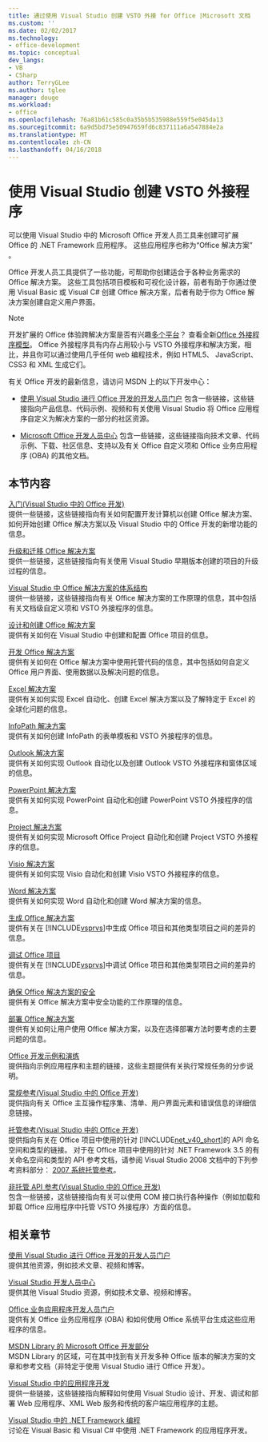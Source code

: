 ```yaml
---
title: 通过使用 Visual Studio 创建 VSTO 外接 for Office |Microsoft 文档
ms.custom: ''
ms.date: 02/02/2017
ms.technology:
- office-development
ms.topic: conceptual
dev_langs:
- VB
- CSharp
author: TerryGLee
ms.author: tglee
manager: douge
ms.workload:
- office
ms.openlocfilehash: 76a81b61c585c0a35b5b535988e559f5e045da13
ms.sourcegitcommit: 6a9d5bd75e50947659fd6c837111a6a547884e2a
ms.translationtype: MT
ms.contentlocale: zh-CN
ms.lasthandoff: 04/16/2018
---
```

# <a name="create-vsto-add-ins-for-office-by-using-visual-studio"></a>使用 Visual Studio 创建 VSTO 外接程序
  可以使用 Visual Studio 中的 Microsoft Office 开发人员工具来创建可扩展 Office 的 .NET Framework 应用程序。 这些应用程序也称为“Office 解决方案” 。  
  
 Office 开发人员工具提供了一些功能，可帮助你创建适合于各种业务需求的 Office 解决方案。 这些工具包括项目模板和可视化设计器，前者有助于你通过使用 Visual Basic 或 Visual C# 创建 Office 解决方案，后者有助于你为 Office 解决方案创建自定义用户界面。  
  
> [!NOTE]  
>  开发扩展的 Office 体验跨解决方案是否有兴趣[多个平台](https://dev.office.com/add-in-availability)？ 查看全新[Office 外接程序模型](https://dev.office.com/docs/add-ins/overview/office-add-ins)。 Office 外接程序具有内存占用较小与 VSTO 外接程序和解决方案，相比，并且你可以通过使用几乎任何 web 编程技术，例如 HTML5、 JavaScript、 CSS3 和 XML 生成它们。  
  
 有关 Office 开发的最新信息，请访问 MSDN 上的以下开发中心：  
  
-   [使用 Visual Studio 进行 Office 开发的开发人员门户](http://go.microsoft.com/fwlink/?LinkId=123844) 包含一些链接，这些链接指向产品信息、代码示例、视频和有关使用 Visual Studio 将 Office 应用程序自定义为解决方案的一部分的社区资源。  
  
-   [Microsoft Office 开发人员中心](http://go.microsoft.com/fwlink/?LinkId=83467) 包含一些链接，这些链接指向技术文章、代码示例、下载、社区信息、支持以及有关 Office 自定义项和 Office 业务应用程序 (OBA) 的其他文档。  
  
## <a name="in-this-section"></a>本节内容  
 [入门&#40;Visual Studio 中的 Office 开发&#41;](../vsto/getting-started-office-development-in-visual-studio.md)  
 提供一些链接，这些链接指向有关如何配置开发计算机以创建 Office 解决方案、如何开始创建 Office 解决方案以及 Visual Studio 中的 Office 开发的新增功能的信息。  
  
 [升级和迁移 Office 解决方案](../vsto/upgrading-and-migrating-office-solutions.md)  
 提供一些链接，这些链接指向有关使用 Visual Studio 早期版本创建的项目的升级过程的信息。  
  
 [Visual Studio 中 Office 解决方案的体系结构](../vsto/architecture-of-office-solutions-in-visual-studio.md)  
 提供一些链接，这些链接指向有关 Office 解决方案的工作原理的信息，其中包括有关文档级自定义项和 VSTO 外接程序的信息。  
  
 [设计和创建 Office 解决方案](../vsto/designing-and-creating-office-solutions.md)  
 提供有关如何在 Visual Studio 中创建和配置 Office 项目的信息。  
  
 [开发 Office 解决方案](../vsto/developing-office-solutions.md)  
 提供有关如何在 Office 解决方案中使用托管代码的信息，其中包括如何自定义 Office 用户界面、使用数据以及解决问题的信息。  
  
 [Excel 解决方案](../vsto/excel-solutions.md)  
 提供有关如何实现 Excel 自动化、创建 Excel 解决方案以及了解特定于 Excel 的全球化问题的信息。  
  
 [InfoPath 解决方案](../vsto/infopath-solutions.md)  
 提供有关如何创建 InfoPath 的表单模板和 VSTO 外接程序的信息。  
  
 [Outlook 解决方案](../vsto/outlook-solutions.md)  
 提供有关如何实现 Outlook 自动化以及创建 Outlook VSTO 外接程序和窗体区域的信息。  
  
 [PowerPoint 解决方案](../vsto/powerpoint-solutions.md)  
 提供有关如何实现 PowerPoint 自动化和创建 PowerPoint VSTO 外接程序的信息。  
  
 [Project 解决方案](../vsto/project-solutions.md)  
 提供有关如何实现 Microsoft Office Project 自动化和创建 Project VSTO 外接程序的信息。  
  
 [Visio 解决方案](../vsto/visio-solutions.md)  
 提供有关如何实现 Visio 自动化和创建 Visio VSTO 外接程序的信息。  
  
 [Word 解决方案](../vsto/word-solutions.md)  
 提供有关如何实现 Word 自动化和创建 Word 解决方案的信息。  
  
 [生成 Office 解决方案](../vsto/building-office-solutions.md)  
 提供有关在 [!INCLUDE[vsprvs](../sharepoint/includes/vsprvs-md.md)]中生成 Office 项目和其他类型项目之间的差异的信息。  
  
 [调试 Office 项目](../vsto/debugging-office-projects.md)  
 提供有关在 [!INCLUDE[vsprvs](../sharepoint/includes/vsprvs-md.md)]中调试 Office 项目和其他类型项目之间的差异的信息。  
  
 [确保 Office 解决方案的安全](../vsto/securing-office-solutions.md)  
 提供有关 Office 解决方案中安全功能的工作原理的信息。  
  
 [部署 Office 解决方案](../vsto/deploying-an-office-solution.md)  
 提供有关如何让用户使用 Office 解决方案，以及在选择部署方法时要考虑的主要问题的信息。  
  
 [Office 开发示例和演练](../vsto/office-development-samples-and-walkthroughs.md)  
 提供指向示例应用程序和主题的链接，这些主题提供有关执行常规任务的分步说明。  
  
 [常规参考&#40;Visual Studio 中的 Office 开发&#41;](../vsto/general-reference-office-development-in-visual-studio.md)  
 提供指向有关 Office 主互操作程序集、清单、用户界面元素和错误信息的详细信息链接。  
  
 [托管参考&#40;Visual Studio 中的 Office 开发&#41;](../vsto/managed-reference-office-development-in-visual-studio.md)  
 提供指向有关在 Office 项目中使用的针对 [!INCLUDE[net_v40_short](../sharepoint/includes/net-v40-short-md.md)]的 API 命名空间和类型的链接。 对于在 Office 项目中使用的针对 .NET Framework 3.5 的有关命名空间和类型的 API 参考文档，请参阅 Visual Studio 2008 文档中的下列参考资料部分： [2007 系统托管参考](http://go.microsoft.com/fwlink/?LinkId=160658)。  
  
 [非托管 API 参考&#40;Visual Studio 中的 Office 开发&#41;](../vsto/unmanaged-api-reference-office-development-in-visual-studio.md)  
 包含一些链接，这些链接指向有关可以使用 COM 接口执行各种操作（例如加载和卸载 Office 应用程序中托管 VSTO 外接程序）方面的信息。  
  
## <a name="related-sections"></a>相关章节  
 [使用 Visual Studio 进行 Office 开发的开发人员门户](http://go.microsoft.com/fwlink/?LinkId=123844)  
 提供其他资源，例如技术文章、视频和博客。  
  
 [Visual Studio 开发人员中心](http://go.microsoft.com/fwlink/?LinkID=99124)  
 提供其他 Visual Studio 资源，例如技术文章、视频和博客。  
  
 [Office 业务应用程序开发人员门户](http://go.microsoft.com/fwlink/?LinkId=99125)  
 提供有关 Office 业务应用程序 (OBA) 和如何使用 Office 系统平台生成这些应用程序的信息。  
  
 [MSDN Library 的 Microsoft Office 开发部分](http://go.microsoft.com/fwlink/?LinkId=149870)  
 MSDN Library 的区域，可在其中找到有关开发多种 Office 版本的解决方案的文章和参考文档（非特定于使用 Visual Studio 进行 Office 开发）。  
  
 [Visual Studio 中的应用程序开发](http://msdn.microsoft.com/en-us/97490c1b-a247-41fb-8f2c-bc4c201eff68)  
 提供一些链接，这些链接指向解释如何使用 Visual Studio 设计、开发、调试和部署 Web 应用程序、XML Web 服务和传统的客户端应用程序的主题。  
  
 [Visual Studio 中的 .NET Framework 编程](http://msdn.microsoft.com/en-us/f3f63195-82c6-48e8-a4a0-612810e7d093)  
 讨论在 Visual Basic 和 Visual C# 中使用 .NET Framework 的应用程序开发。  
  
  